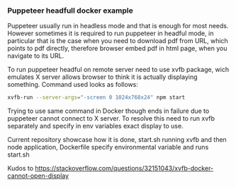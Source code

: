### Puppeteer headfull docker example

Puppeteer usually run in headless mode and that is enough for most needs.
However sometimes it is required to run puppeteer in headful mode, in
particular that is the case when you need to download pdf from URL, which
points to pdf directly, therefore browser embed pdf in html page, when
you navigate to its URL.

To run puppeteer headful on remote server need to use xvfb package, wich
emulates X server allows browser to think it is actually displaying something.
Command used looks as follows:
```sh
xvfb-run --server-args="-screen 0 1024x768x24" npm start
```

Trying to use same command in Docker though ends in failure due to puppeteer
cannot connect to X server. To resolve this need to run xvfb separately and
specify in env variables exact display to use.

Current repository showcase how it is done, start.sh running xvfb and then
node application, Dockerfile specify environmental variable and runs start.sh

Kudos to https://stackoverflow.com/questions/32151043/xvfb-docker-cannot-open-display

